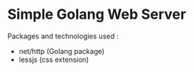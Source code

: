 # Simple Golang Web Server

Packages and technologies used :
- net/http (Golang package)
- lessjs (css extension)